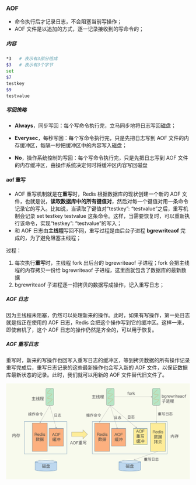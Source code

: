 ### AOF

- 命令执行后才记录日志，不会阻塞当前写操作；
- AOF 文件是以追加的方式，逐一记录接收到的写命令的；



##### 内容

```bash
*3   # 表示有3部分组成
$3   # 表示有3个字节
set
$7
testkey
$9
testvalue
```



##### 写回策略

- **Always**，同步写回：每个写命令执行完，立马同步地将日志写回磁盘；

- **Everysec**，每秒写回：每个写命令执行完，只是先把日志写到 AOF 文件的内存缓冲区，每隔一秒把缓冲区中的内容写入磁盘；

- **No**，操作系统控制的写回：每个写命令执行完，只是先把日志写到 AOF 文件的内存缓冲区，由操作系统决定何时将缓冲区内容写回磁盘



#### aof 重写

- AOF 重写机制就是在**重写**时，Redis 根据数据库的现状创建一个新的 AOF 文件，也就是说，**读取数据库中的所有键值对**，然后对每一个键值对用一条命令记录它的写入。比如说，当读取了键值对“testkey”: “testvalue”之后，重写机制会记录 set testkey testvalue 这条命令。这样，当需要恢复时，可以重新执行该命令，实现“testkey”: “testvalue”的写入；
- 和 AOF 日志由**主线程**写回不同，重写过程是由后台子进程 **bgrewriteaof** 完成的，为了避免阻塞主线程；

过程：

1. 每次执行**重写**时，主线程 fork 出后台的 bgrewriteaof 子进程；fork 会把主线程的内存拷贝一份给 bgrewriteaof 子进程，这里面就包含了数据库的最新数据
2. bgrewriteaof 子进程逐一把拷贝的数据写成操作，记入重写日志；



##### AOF 日志

因为主线程未阻塞，仍然可以处理新来的操作。此时，如果有写操作，第一处日志就是指正在使用的 AOF 日志，Redis 会把这个操作写到它的缓冲区。这样一来，即使宕机了，这个 AOF 日志的操作仍然是齐全的，可以用于恢复。



##### AOF 重写日志

重写时，新来的写操作也回写入重写日志的缓冲区，等到拷贝数据的所有操作记录重写完成后，重写日志记录的这些最新操作也会写入新的 AOF 文件，以保证数据库最新状态的记录。此时，我们就可以用新的 AOF 文件替代旧文件了。

![img](./6b054eb1aed0734bd81ddab9a31d0be8.jpg)